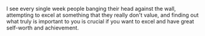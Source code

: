  I see every single week people banging their head against the wall, attempting to excel at something that they really don't value, and finding out what truly is important to you is crucial if you want to excel and have great self-worth and achievement.